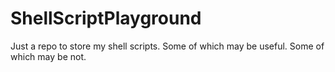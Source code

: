 # ShellScriptPlayground
Just a repo to store my shell scripts. Some of which may be useful. Some of which may be not. 
